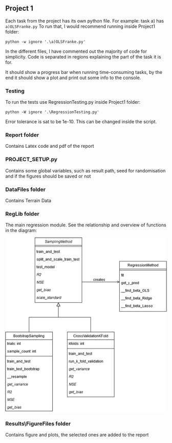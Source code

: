 ## Project 1 

Each task from the project has its own python file. 
For example: task a) has `a)OLSFranke.py`
To run that, I would recommend running inside Project1 folder:
```
python -w ignore '.\a)OLSFranke.py'
```

In the different files, I have commented out the majority of code for simplicity. Code is separated in regions explaining the part of the task it is for.

It should show a progress bar when running time-consuming tasks, by the end it should show a plot and print out some info to the console.

### Testing
To run the tests use RegressionTesting.py inside Project1 folder:
```
python -W ignore '.\RegressionTesting.py'
```
Error tolerance is sat to be 1e-10. This can be changed inside the script.

### Report folder
Contains Latex code and pdf of the report

### PROJECT_SETUP.py
Contains some global variables, such as result path, seed for randomisation and if the figures should be saved or not

### DataFiles folder
Contains Terrain Data

### RegLib folder
The main regression module. See the relationship and overview of functions in the diagram:

![](Project1/Project1FysSTK.png)

### Results\FigureFiles folder
Contains figure and plots, the selected ones are added to the report